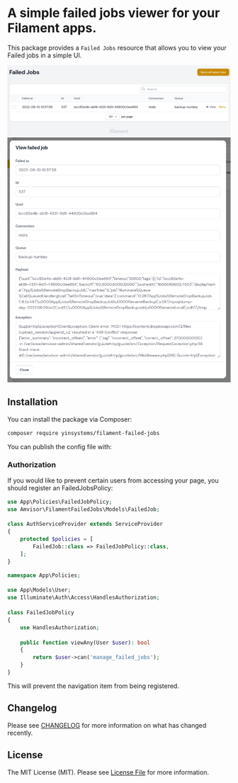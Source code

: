 # A simple failed jobs viewer for your Filament apps.

This package provides a `Failed Jobs` resource that allows you to view your Failed jobs in a simple UI.

![image-1.png](./image-1.png)
![image-2.png](./image-2.png)

## Installation

You can install the package via Composer:

```bash
composer require yinsystems/filament-failed-jobs
```

You can publish the config file with:

[comment]: <> (```bash)

[comment]: <> (php artisan vendor:publish --tag="filament-failed-jobs-config")

[comment]: <> (```)

### Authorization

If you would like to prevent certain users from accessing your page, you should register an FailedJobsPolicy:

```php
use App\Policies\FailedJobPolicy;
use Amvisor\FilamentFailedJobs\Models\FailedJob;

class AuthServiceProvider extends ServiceProvider
{
	protected $policies = [
        FailedJob::class => FailedJobPolicy::class,
	];
}
```

```php
namespace App\Policies;

use App\Models\User;
use Illuminate\Auth\Access\HandlesAuthorization;

class FailedJobPolicy
{
	use HandlesAuthorization;

	public function viewAny(User $user): bool
	{
		return $user->can('manage_failed_jobs');
	}
}
```

This will prevent the navigation item from being registered.

## Changelog

Please see [CHANGELOG](CHANGELOG.md) for more information on what has changed recently.

## License

The MIT License (MIT). Please see [License File](LICENSE.md) for more information.
